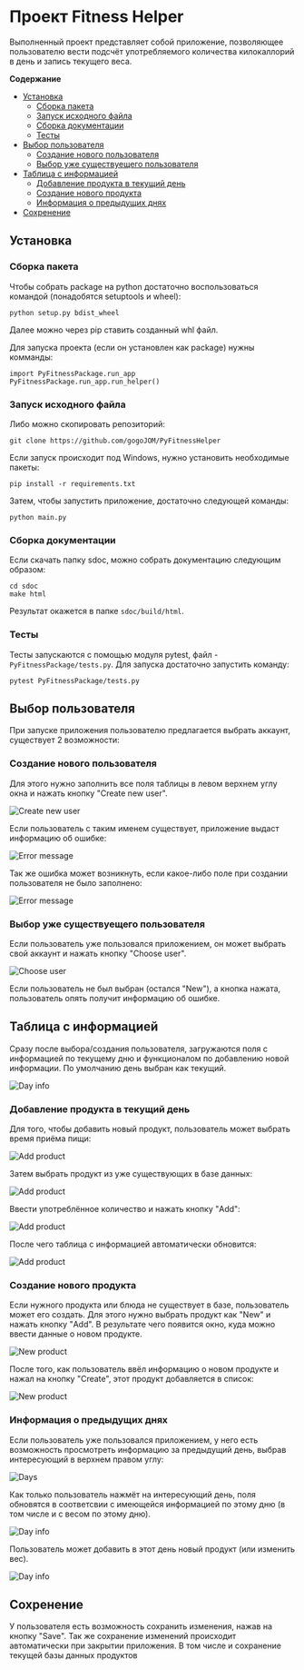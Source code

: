 # Проект Fitness Helper

Выполненный проект представляет собой приложение, позволяющее пользователю вести подсчёт употребляемого количества килокаллорий в день и запись текущего веса.

**Содержание**
- [Установка](#setting)
  - [Сборка пакета](#package)
  - [Запуск исходного файла](#clone)
  - [Сборка документации](#documentation)
  - [Тесты](#tests)
- [Выбор пользователя](#create_user)
  - [Создание нового пользователя](#new_user)
  - [Выбор уже существуещего пользователя](#choose_user)
- [Таблица с информацией](#table)
  - [Добавление продукта в текущий день](#add_product)
  - [Создание нового продукта](#new_product)
  - [Информация о предыдущих днях](#day_info)
- [Сохренение](#save)


## Установка <a name="setting"></a>

### Сборка пакета <a name="package"></a>

Чтобы собрать package на python достаточно воспользоваться командой (понадобятся setuptools и wheel):

```
python setup.py bdist_wheel
```

Далее можно через pip ставить созданный whl файл.


Для запуска проекта (если он установлен как package) нужны комманды:

```
import PyFitnessPackage.run_app
PyFitnessPackage.run_app.run_helper()
```

### Запуск исходного файла <a name="clone"></a>

Либо можно скопировать репозиторий:

```
git clone https://github.com/gogoJOM/PyFitnessHelper
```

Если запуск происходит под Windows, нужно установить необходимые пакеты:

```
pip install -r requirements.txt
```

Затем, чтобы запустить приложение, достаточно следующей команды:

```
python main.py
```

### Сборка документации <a name="documentation"></a>

Если скачать папку sdoc, можно собрать документацию следующим образом:

```
cd sdoc
make html
```

Результат окажется в папке ```sdoc/build/html```.

### Тесты <a name="tests"></a>

Тесты запускаются с помощью модуля pytest, файл - ```PyFitnessPackage/tests.py```. Для запуска достаточно запустить команду:

```
pytest PyFitnessPackage/tests.py
```

## Выбор пользователя <a name="create_user"></a>

При запуске приложения пользователю предлагается выбрать аккаунт, существует 2 возможности:

### Создание нового пользователя <a name="new_user"></a>

Для этого нужно заполнить все поля таблицы в левом верхнем углу окна и нажать кнопку "Create new user".

![](https://github.com/gogoJOM/PyFitnessHelper/raw/master/sdoc/source/_static/new_user_info.png "Create new user")

Если пользователь с таким именем существует, приложение выдаст информацию об ошибке:

![](https://github.com/gogoJOM/PyFitnessHelper/raw/master/sdoc/source/_static/warning_username.png "Error message")

Так же ошибка может возникнуть, если какое-либо поле при создании пользователя не было заполнено:

![](https://github.com/gogoJOM/PyFitnessHelper/raw/master/sdoc/source/_static/warning_weight.png "Error message")

### Выбор уже существуещего пользователя <a name="choose_user"></a>

Если пользователь уже пользовался приложением, он может выбрать свой аккаунт и нажать кнопку "Choose user".

![](https://github.com/gogoJOM/PyFitnessHelper/raw/master/sdoc/source/_static/choose_user.png "Choose user")

Если пользователь не был выбран (остался "New"), а кнопка нажата, пользователь опять получит информацию об ошибке.

## Таблица с информацией <a name="table"></a>

Сразу после выбора/создания пользователя, загружаются поля с информацией по текущему дню и функционалом по добавлению новой информации.
По умолчанию день выбран как текущий.

![](https://github.com/gogoJOM/PyFitnessHelper/raw/master/sdoc/source/_static/day_info1.png "Day info")

### Добавление продукта в текущий день <a name="add_product"></a>

Для того, чтобы добавить новый продукт, пользователь может выбрать время приёма пищи:

![](https://github.com/gogoJOM/PyFitnessHelper/raw/master/sdoc/source/_static/add_product1.png "Add product")

Затем выбрать продукт из уже существующих в базе данных:

![](https://github.com/gogoJOM/PyFitnessHelper/raw/master/sdoc/source/_static/add_product2.png "Add product")

Ввести употреблённое количество и нажать кнопку "Add":

![](https://github.com/gogoJOM/PyFitnessHelper/raw/master/sdoc/source/_static/add_product3.png "Add product")

После чего таблица с информацией автоматически обновится:

![](https://github.com/gogoJOM/PyFitnessHelper/raw/master/sdoc/source/_static/add_product4.png "Add product")

### Создание нового продукта <a name="new_product"></a>

Если нужного продукта или блюда не существует в базе, пользователь может его создать. Для этого нужно выбрать продукт как "New" и нажать кнопку "Add". В результате чего появится окно, куда можно ввести данные о новом продукте.

![](https://github.com/gogoJOM/PyFitnessHelper/tree/master/sdoc/source/_static/new_product1.png "New product")

После того, как пользователь ввёл информацию о новом продукте и нажал на кнопку "Create", этот продукт добавляется в список:

![](https://github.com/gogoJOM/PyFitnessHelper/raw/master/sdoc/source/_static/new_product2.png "New product")

### Информация о предыдущих днях <a name="day_info"></a>

Если пользователь уже пользовался приложением, у него есть возможность просмотреть информацию за предыдущий день, выбрав интересующий в верхнем правом углу:

![](https://github.com/gogoJOM/PyFitnessHelper/raw/master/sdoc/source/_static/days.png "Days")

Как только пользователь нажмёт на интересующий день, поля обновятся в соответсвии с имеющейся информацией по этому дню (в том числе и с весом по этому дню).

![](https://github.com/gogoJOM/PyFitnessHelper/raw/master/sdoc/source/_static/day_info2.png "Day info")

Пользователь может добавить в этот день новый продукт (или изменить вес).

![](https://github.com/gogoJOM/PyFitnessHelper/raw/master/sdoc/source/_static/day_info3.png "Day info")

## Сохренение <a name="save"></a>

У пользователя есть возможность сохранить изменения, нажав на кнопку "Save". Так же сохранение изменений происходит автоматически при закрытии приложения. В том числе и сохранение текущей базы данных продуктов
